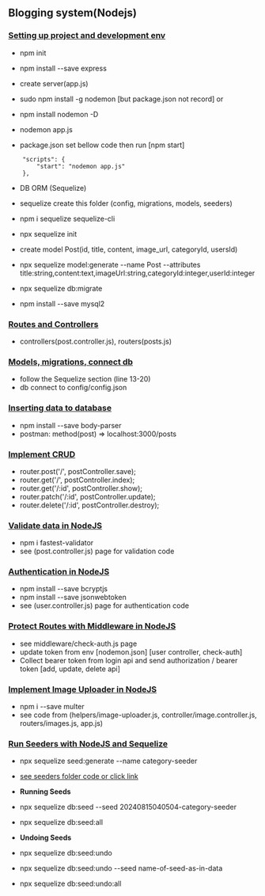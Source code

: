 ## Blogging system(Nodejs)
### [Setting up project and development env](https://www.youtube.com/watch?v=38L3E-Zrswo&list=PLG3j59vX4yLHA-wCw7KDP-i0r10ZrckqG&index=2&ab_channel=coderawesome)

- npm init
- npm install --save express

- create server(app.js)

- sudo npm install -g nodemon [but package.json not record] or
- npm install nodemon -D
- nodemon app.js
- package.json set bellow code then run [npm start]

```
    "scripts": {
        "start": "nodemon app.js"
    },
```

- DB ORM (Sequelize)
- sequelize create this folder (config, migrations, models, seeders)
- npm i sequelize sequelize-cli
- npx sequelize init

- create model Post(id, title, content, image_url, categoryId, usersId)
- npx sequelize model:generate --name Post --attributes title:string,content:text,imageUrl:string,categoryId:integer,userId:integer
- npx sequelize db:migrate

- npm install --save mysql2

### [Routes and Controllers](https://www.youtube.com/watch?v=pRV6pe2bnbQ&list=PLG3j59vX4yLHA-wCw7KDP-i0r10ZrckqG&index=3&ab_channel=coderawesome)

- controllers(post.controller.js), routers(posts.js)

### [Models, migrations, connect db](https://www.youtube.com/watch?v=F1RwUI3p4bI&list=PLG3j59vX4yLHA-wCw7KDP-i0r10ZrckqG&index=4&ab_channel=coderawesome)

- follow the Sequelize section (line 13-20)
- db connect to config/config.json

### [Inserting data to database](https://www.youtube.com/watch?v=rrwgTT2wVqw&list=PLG3j59vX4yLHA-wCw7KDP-i0r10ZrckqG&index=5&ab_channel=coderawesome)

- npm install --save body-parser
- postman: method(post) => localhost:3000/posts

### [Implement CRUD](https://www.youtube.com/watch?v=fp-ZaIFCqPU&list=PLG3j59vX4yLHA-wCw7KDP-i0r10ZrckqG&index=6&ab_channel=coderawesome)

- router.post('/', postController.save);
- router.get('/', postController.index);
- router.get('/:id', postController.show);
- router.patch('/:id', postController.update);
- router.delete('/:id', postController.destroy);

### [Validate data in NodeJS](https://www.youtube.com/watch?v=XYQuGArOS3s&list=PLG3j59vX4yLHA-wCw7KDP-i0r10ZrckqG&index=7)

- npm i fastest-validator
- see (post.controller.js) page for validation code

### [Authentication in NodeJS](https://www.youtube.com/watch?v=OfC8BrlEdtA&list=PLG3j59vX4yLHA-wCw7KDP-i0r10ZrckqG&index=8)

- npm install --save bcryptjs
- npm install --save jsonwebtoken
- see (user.controller.js) page for authentication code

### [Protect Routes with Middleware in NodeJS](https://www.youtube.com/watch?v=9EyuLacWT0o&list=PLG3j59vX4yLHA-wCw7KDP-i0r10ZrckqG&index=9)

- see middleware/check-auth.js page
- update token from env [nodemon.json] [user controller, check-auth]
- Collect bearer token from login api and send authorization / bearer token [add, update, delete api]

### [Implement Image Uploader in NodeJS](https://www.youtube.com/watch?v=aqgGGfARwYw&list=PLG3j59vX4yLHA-wCw7KDP-i0r10ZrckqG&index=10)

- npm i --save multer
- see code from (helpers/image-uploader.js, controller/image.controller.js, routers/images.js, app.js)

### [Run Seeders with NodeJS and Sequelize](https://www.youtube.com/watch?v=OPqRXKLLM1I&list=PLG3j59vX4yLHA-wCw7KDP-i0r10ZrckqG&index=11)

- npx sequelize seed:generate --name category-seeder
- [see seeders folder code or click link](https://sequelize.org/docs/v6/other-topics/migrations/#creating-the-first-seed)
- **Running Seeds**
- npx sequelize db:seed --seed 20240815040504-category-seeder
- npx sequelize db:seed:all

- **Undoing Seeds**
- npx sequelize db:seed:undo
- npx sequelize db:seed:undo --seed name-of-seed-as-in-data
- npx sequelize db:seed:undo:all